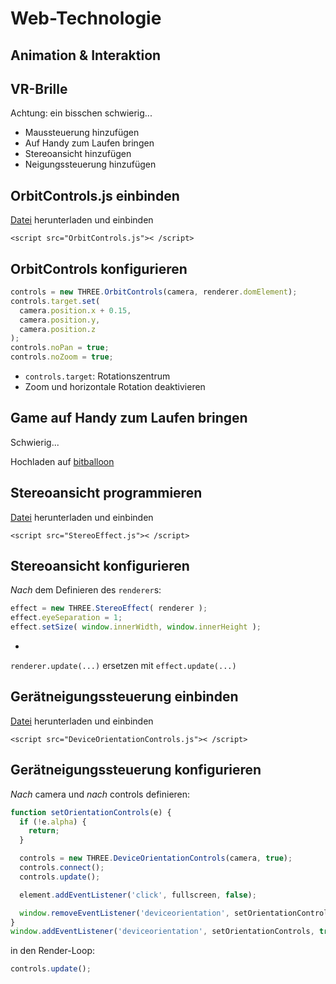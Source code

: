 # Web-Technologie

## Animation & Interaktion



## VR-Brille

Achtung: ein bisschen schwierig...

* Maussteuerung hinzufügen
* Auf Handy zum Laufen bringen
* Stereoansicht hinzufügen
* Neigungssteuerung hinzufügen


## OrbitControls.js einbinden

[Datei](https://github.com/mrdoob/three.js/raw/master/examples/js/controls/OrbitControls.js) herunterladen und einbinden

    <script src="OrbitControls.js">< /script>


## OrbitControls konfigurieren

```js
controls = new THREE.OrbitControls(camera, renderer.domElement);
controls.target.set(
  camera.position.x + 0.15,
  camera.position.y,
  camera.position.z
);
controls.noPan = true;
controls.noZoom = true;
```

* `controls.target`: Rotationszentrum
* Zoom und horizontale Rotation deaktivieren


## Game auf Handy zum Laufen bringen

Schwierig...

Hochladen auf [bitballoon](https://www.bitballoon.com/)


## Stereoansicht programmieren

[Datei](https://github.com/mrdoob/three.js/raw/master/examples/js/effects/StereoEffect.js) herunterladen und einbinden

    <script src="StereoEffect.js">< /script>


## Stereoansicht konfigurieren

*Nach* dem Definieren des `renderer`s:

```js
effect = new THREE.StereoEffect( renderer );
effect.eyeSeparation = 1;
effect.setSize( window.innerWidth, window.innerHeight );
```

+

`renderer.update(...)` ersetzen mit `effect.update(...)`


## Gerätneigungssteuerung einbinden

[Datei](https://github.com/mrdoob/three.js/raw/master/examples/js/controls/DeviceOrientationControls.js) herunterladen und einbinden

    <script src="DeviceOrientationControls.js">< /script>


## Gerätneigungssteuerung konfigurieren

*Nach* camera und *nach* controls definieren:

```js
function setOrientationControls(e) {
  if (!e.alpha) {
    return;
  }

  controls = new THREE.DeviceOrientationControls(camera, true);
  controls.connect();
  controls.update();

  element.addEventListener('click', fullscreen, false);

  window.removeEventListener('deviceorientation', setOrientationControls, true);
}
window.addEventListener('deviceorientation', setOrientationControls, true);
```


in den Render-Loop:

```js
controls.update();
```
